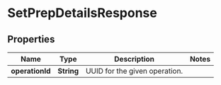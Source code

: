 # SetPrepDetailsResponse

## Properties
Name | Type | Description | Notes
------------ | ------------- | ------------- | -------------
**operationId** | **String** | UUID for the given operation. | 

